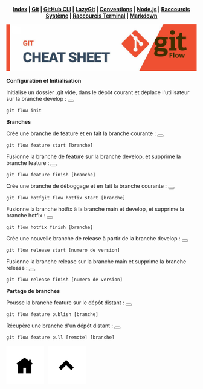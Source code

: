<div align="center">

**[Index](/README.md) | [Git](/git/git.md) | [GitHub CLI](/git/github-cli.md) | [LazyGit](/git/lazygit.md) | [Conventions](/git/conventional-commits.md) | [Node.js](/node-js/node-js.md) | [Raccourcis Système](/shortcut-sys/shortcut.md) | [Raccourcis Terminal](/terminal/terminal.md) | [Markdown](/markdown/markdown.md)**

![banner](/git/git-pics/gitflow.png)

</div>

**Configuration et Initialisation**

Initialise un dossier .git vide, dans le dépôt courant et déplace l'utilisateur sur la branche develop :
<button class="btn" data-clipboard-target="#git-command"></button>
<pre><code id="git-command">git flow init</code></pre>

**Branches**

Crée une branche de feature et en fait la branche courante :
<button class="btn" data-clipboard-target="#git-command"></button>
<pre><code id="git-command">git flow feature start [branche]</code></pre>

Fusionne la branche de feature sur la branche develop, et supprime la branche feature :
<button class="btn" data-clipboard-target="#git-command"></button>
<pre><code id="git-command">git flow feature finish [branche]</code></pre>

Crée une branche de déboggage et en fait la branche courante :
<button class="btn" data-clipboard-target="#git-command"></button>
<pre><code id="git-command">git flow hotfgit flow hotfix start [branche]</code></pre>

Fusionne la branche hotfix à la branche main et develop, et supprime la branche hotfix :
<button class="btn" data-clipboard-target="#git-command"></button>
<pre><code id="git-command">git flow hotfix finish [branche]</code></pre>

Crée une nouvelle branche de release à partir de la branche develop :
<button class="btn" data-clipboard-target="#git-command"></button>
<pre><code id="git-command">git flow release start [numero de version]</code></pre>

Fusionne la branche release sur la branche main et supprime la branche release :
<button class="btn" data-clipboard-target="#git-command"></button>
<pre><code id="git-command">git flow release finish [numero de version]</code></pre>

**Partage de branches**

Pousse la branche feature sur le dépôt distant :
<button class="btn" data-clipboard-target="#git-command"></button>
<pre><code id="git-command">git flow feature publish [branche]</code></pre>

Récupère une branche d'un dépôt distant :
<button class="btn" data-clipboard-target="#git-command"></button>
<pre><code id="git-command">git flow feature pull [remote] [branche]</code></pre>
</div>

<a href="/git/gitflow.md"><img src="/git/git-pics/index.png" alt="Markdown" style="width: 100px; height: auto; margin-right: 10px;"></a><a href="/README.md"><img src="/readme-pics/back-readme.png" alt="Markdown" style="width: 100px; height: auto; margin-right: 10px;"></a>